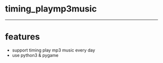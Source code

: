 # timing_playmp3music

---

# features
+ support timing play mp3 music every day
+ use python3 & pygame
